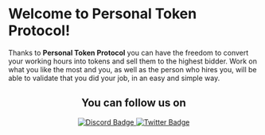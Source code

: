 # Welcome to Personal Token Protocol!

Thanks to **Personal Token Protocol** you can have the freedom to convert your working hours into tokens and sell them to the highest bidder.
Work on what you like the most and you, as well as the person who hires you, will be able to validate that you did your job, in an easy and simple way.
<div align='center'>
<h2>You can follow us on</h2>

</div>


<div align='center' float='left'>
  <a href="https://discord.gg/kCSwjBtFRB">
    <img src="https://img.shields.io/badge/Discord-blue?style=for-the-badge&logo=Discord&logoColor=white" alt="Discord Badge"/>
  </a>
  <a href="your-twitter-URL">
    <img src="https://img.shields.io/badge/Twitter-blue?style=for-the-badge&logo=twitter&logoColor=white" alt="Twitter Badge"/>
  </a>
</div>
